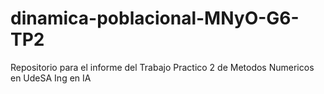 # dinamica-poblacional-MNyO-G6-TP2
Repositorio para el informe del Trabajo Practico 2 de Metodos Numericos en UdeSA Ing en IA
